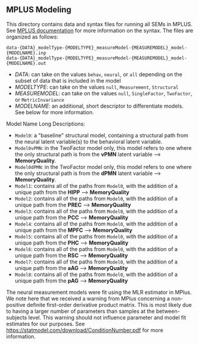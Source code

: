 ## MPLUS Modeling

This directory contains data and syntax files for running all SEMs in MPLUS. See [MPLUS documentation](http://www.statmodel.com/) for more information on the syntax. The files are organized as follows:  

`data-{DATA}_modelType-{MODELTYPE}_measureModel-{MEASUREMODEL}_model-{MODELNAME}.inp`  
`data-{DATA}_modelType-{MODELTYPE}_measureModel-{MEASUREMODEL}_model-{MODELNAME}.out`  

- _DATA_: can take on the values `behav`, `neural`, or `all` depending on the subset of data that is included in the model  
- _MODELTYPE_: can take on the values `null`, `Measurement`, `Structural`  
- _MEASUREMODEL_: can take on the values `null`, `SingleFactor`, `TwoFactor`, or `MetricInvariance`  
- _MODELNAME_: an additional, short descriptor to differentiate models. See below for more information.  

Model Name Long Descriptions:  

- `Model0`: a "baseline" structural model, containing a structural path from the neural latent variable(s) to the behavioral latent variable.  
- `Model0vPMN`: in the TwoFactor model only, this model refers to one where the only structural path is from the __vPMN__ latent variable --> __MemoryQuality__.  
- `Model0dPMN`: in the TwoFactor model only, this model refers to one where the only structural path is from the __dPMN__ latent variable --> __MemoryQuality__.  
- `Model1`: contains all of the paths from `Model0`, with the addition of a unique path from the __HIPP__ --> __MemoryQuality__  
- `Model2`: contains all of the paths from `Model0`, with the addition of a unique path from the __PREC__ --> __MemoryQuality__  
- `Model3`: contains all of the paths from `Model0`, with the addition of a unique path from the __PCC__ --> __MemoryQuality__  
- `Model4`: contains all of the paths from `Model0`, with the addition of a unique path from the __MPFC__ --> __MemoryQuality__  
- `Model5`: contains all of the paths from `Model0`, with the addition of a unique path from the __PHC__ --> __MemoryQuality__  
- `Model6`: contains all of the paths from `Model0`, with the addition of a unique path from the __RSC__ --> __MemoryQuality__  
- `Model7`: contains all of the paths from `Model0`, with the addition of a unique path from the __aAG__ --> __MemoryQuality__  
- `Model8`: contains all of the paths from `Model0`, with the addition of a unique path from the __pAG__ --> __MemoryQuality__  

The neural measurement models were fit using the MLR estimator in MPlus. We note here that we received a warning from MPlus concerning a non-positive definite first-order derivative product matrix. This is most likely due to having a larger number of parameters than samples at the between-subjects level. This warning should not influence parameter and model fit estimates for our purposes. See https://statmodel.com/download/ConditionNumber.pdf for more information.
